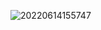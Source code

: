 ![20220614155747](https://cdn.jsdelivr.net/gh/123taojiale/dahuyou_picture@main/blogs/20220614155747.png)